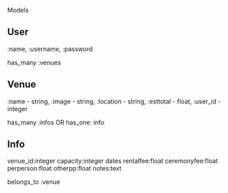 Models

## User
:name, :username, :password

has_many :venues


## Venue
:name - string, :image - string, :location - string, :esttotal - float, :user_id - integer

has_many :infos OR has_one: info


## Info
venue_id:integer capacity:integer dates rentalfee:float ceremonyfee:float perperson:float otherpp:float notes:text 

belongs_to :venue